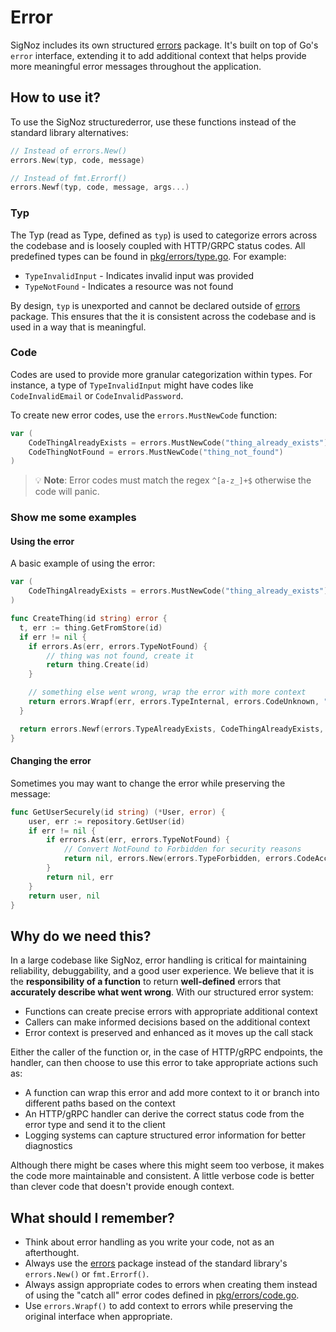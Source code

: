 # Error

SigNoz includes its own structured [errors](/pkg/errors/errors.go) package. It's built on top of Go's `error` interface, extending it to add additional context that helps provide more meaningful error messages throughout the application.

## How to use it?

To use the SigNoz structurederror, use these functions instead of the standard library alternatives:

```go
// Instead of errors.New()
errors.New(typ, code, message)

// Instead of fmt.Errorf()
errors.Newf(typ, code, message, args...)
```

### Typ
The Typ (read as Type, defined as `typ`) is used to categorize errors across the codebase and is loosely coupled with HTTP/GRPC status codes. All predefined types can be found in [pkg/errors/type.go](/pkg/errors/type.go). For example:

- `TypeInvalidInput` - Indicates invalid input was provided
- `TypeNotFound` - Indicates a resource was not found

By design, `typ` is unexported and cannot be declared outside of [errors](/pkg/errors/errors.go) package. This ensures that the it is consistent across the codebase and is used in a way that is meaningful.

### Code
Codes are used to provide more granular categorization within types. For instance, a type of `TypeInvalidInput` might have codes like `CodeInvalidEmail` or `CodeInvalidPassword`.

To create new error codes, use the `errors.MustNewCode` function:

```go
var (
    CodeThingAlreadyExists = errors.MustNewCode("thing_already_exists")
    CodeThingNotFound = errors.MustNewCode("thing_not_found")
)
```

> 💡 **Note**: Error codes must match the regex `^[a-z_]+$` otherwise the code will panic.

### Show me some examples

#### Using the error
A basic example of using the error:

```go
var (
    CodeThingAlreadyExists = errors.MustNewCode("thing_already_exists")
)

func CreateThing(id string) error {
  t, err := thing.GetFromStore(id)
  if err != nil {
    if errors.As(err, errors.TypeNotFound) {
        // thing was not found, create it
        return thing.Create(id)
    }

    // something else went wrong, wrap the error with more context
    return errors.Wrapf(err, errors.TypeInternal, errors.CodeUnknown, "failed to get thing from store")
  }

  return errors.Newf(errors.TypeAlreadyExists, CodeThingAlreadyExists, "thing with id %s already exists", id)
}
```

#### Changing the error
Sometimes you may want to change the error while preserving the message:

```go
func GetUserSecurely(id string) (*User, error) {
    user, err := repository.GetUser(id)
    if err != nil {
        if errors.Ast(err, errors.TypeNotFound) {
            // Convert NotFound to Forbidden for security reasons
            return nil, errors.New(errors.TypeForbidden, errors.CodeAccessDenied, "access denied to requested resource")
        }
        return nil, err
    }
    return user, nil
}
```

## Why do we need this?

In a large codebase like SigNoz, error handling is critical for maintaining reliability, debuggability, and a good user experience. We believe that it is the **responsibility of a function** to return **well-defined** errors that **accurately describe what went wrong**. With our structured error system:

- Functions can create precise errors with appropriate additional context
- Callers can make informed decisions based on the additional context
- Error context is preserved and enhanced as it moves up the call stack

Either the caller of the function or, in the case of HTTP/gRPC endpoints, the handler, can then choose to use this error to take appropriate actions such as:

- A function can wrap this error and add more context to it or branch into different paths based on the context
- An HTTP/gRPC handler can derive the correct status code from the error type and send it to the client
- Logging systems can capture structured error information for better diagnostics

Although there might be cases where this might seem too verbose, it makes the code more maintainable and consistent. A little verbose code is better than clever code that doesn't provide enough context.

## What should I remember?

- Think about error handling as you write your code, not as an afterthought.
- Always use the [errors](/pkg/errors/errors.go) package instead of the standard library's `errors.New()` or `fmt.Errorf()`.
- Always assign appropriate codes to errors when creating them instead of using the "catch all" error codes defined in [pkg/errors/code.go](/pkg/errors/code.go).
- Use `errors.Wrapf()` to add context to errors while preserving the original interface when appropriate.
